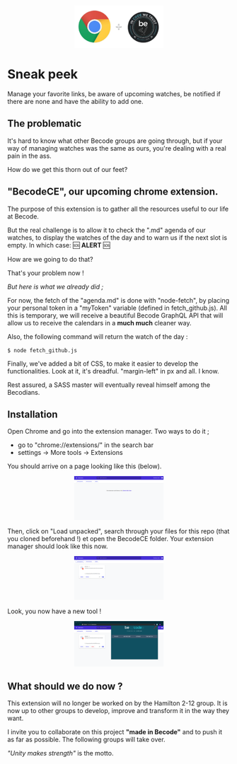 <p align="center">
  <img src="assets/chrome-and-becode.png" style="width:40%;height:40%;">
</p>

# Sneak peek

Manage your favorite links, be aware of upcoming watches, be notified if there are none and have the ability to add one.

## The problematic

It's hard to know what other Becode groups are going through, but if your way of managing watches was the same as ours, you're dealing with a real pain in the ass.

How do we get this thorn out of our feet?

## "BecodeCE", our upcoming chrome extension.

The purpose of this extension is to gather all the resources useful to our life at Becode.

But the real challenge is to allow it to check the ".md" agenda of our watches, to display the watches of the day and to warn us if the next slot is empty. 
In which case: :sos: **ALERT** :sos:

How are we going to do that? 

That's your problem now !

*But here is what we already did ;*

For now, the fetch of the "agenda.md" is done with "node-fetch", by placing your personal token in a "myToken" variable (defined in fetch_github.js).
All this is temporary, we will receive a beautiful Becode GraphQL API that will allow us to receive the calendars in a **much much** cleaner way.

Also, the following command will return the watch of the day :
```
$ node fetch_github.js
```
Finally, we've added a bit of CSS, to make it easier to develop the functionalities.
Look at it, it's dreadful. 
"margin-left" in px and all. I know.

Rest assured, a SASS master will eventually reveal himself among the Becodians.

## Installation

Open Chrome and go into the extension manager. Two ways to do it ;
- go to "chrome://extensions/" in the search bar
- settings -> More tools -> Extensions

You should arrive on a page looking like this (below).
<p align="center">
  <img src="assets/extensions_panel.png" style="width:40%;height:40%;">
</p>

Then, click on "Load unpacked", search through your files for this repo (that you cloned beforehand !) et open the BecodeCE folder.
Your extension manager should look like this now.
<p align="center">
  <img src="assets/extensions_panel2.png" style="width:40%;height:40%;">
</p>

Look, you now have a new tool !

<p align="center">
  <img src="assets/BecodeCE_open.png" style="width:40%;height:40%;">
</p>

## What should we do now ?

This extension will no longer be worked on by the Hamilton 2-12 group. It is now up to other groups to develop, improve and transform it in the way they want.

I invite you to collaborate on this project **"made in Becode"** and to push it as far as possible. The following groups will take over.

*"Unity makes strength"* is the motto.
